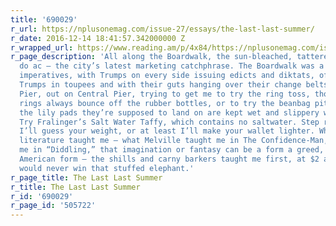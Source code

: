 ```yaml
---
title: '690029'
r_url: https://nplusonemag.com/issue-27/essays/the-last-last-summer/
r_date: 2016-12-14 18:41:57.342000000 Z
r_wrapped_url: https://www.reading.am/p/4x84/https://nplusonemag.com/issue-27/essays/the-last-last-summer/
r_page_description: 'All along the Boardwalk, the sun-bleached, tattered banners read
  do ac — the city’s latest marketing catchphrase. The Boardwalk was a scrum of such
  imperatives, with Trumps on every side issuing edicts and diktats, offering bargains.
  Trumps in toupees and with their guts hanging over their change belts, out on Steel
  Pier, out on Central Pier, trying to get me to try the ring toss, though the rubber
  rings always bounce off the rubber bottles, or to try the beanbag pitch, though
  the lily pads they’re supposed to land on are kept wet and slippery with a shammy.
  Try Fralinger’s Salt Water Taffy, which contains no saltwater. Step right up and
  I’ll guess your weight, or at least I’ll make your wallet lighter. What American
  literature taught me — what Melville taught me in The Confidence-Man, what Poe taught
  me in “Diddling,” that imagination or fantasy can be a form a greed, even a uniquely
  American form — the shills and carny barkers taught me first, at $2 a lesson: I
  would never win that stuffed elephant.'
r_page_title: The Last Last Summer
r_title: The Last Last Summer
r_id: '690029'
r_page_id: '505722'
---
```


